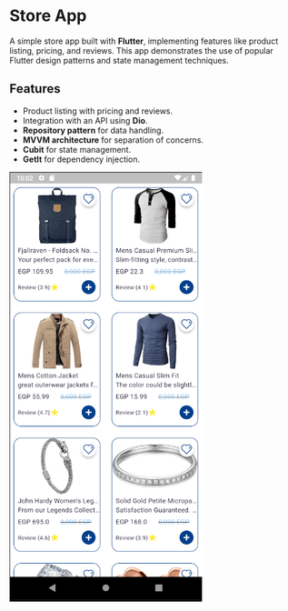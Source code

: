 # Store App

A simple store app built with **Flutter**, implementing features like product listing, pricing, and reviews. This app demonstrates the use of popular Flutter design patterns and state management techniques.

## Features

- Product listing with pricing and reviews.
- Integration with an API using **Dio**.
- **Repository pattern** for data handling.
- **MVVM architecture** for separation of concerns.
- **Cubit** for state management.
- **GetIt** for dependency injection.



![App Screenshot](assets/images/screenshot.png)



